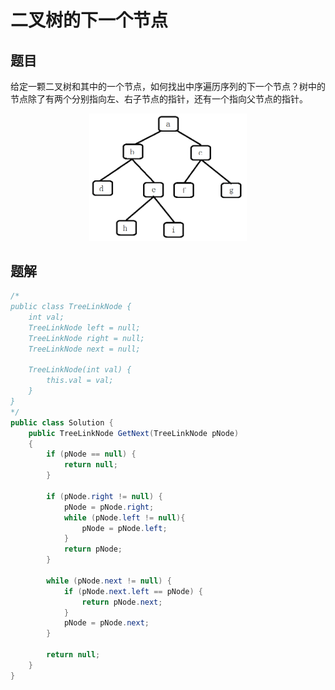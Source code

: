 # 二叉树的下一个节点

## 题目

给定一颗二叉树和其中的一个节点，如何找出中序遍历序列的下一个节点？树中的节点除了有两个分别指向左、右子节点的指针，还有一个指向父节点的指针。

<div align=center>
<img src="img3.png" width = "50%">
</div>

## 题解

```java
/*
public class TreeLinkNode {
    int val;
    TreeLinkNode left = null;
    TreeLinkNode right = null;
    TreeLinkNode next = null;

    TreeLinkNode(int val) {
        this.val = val;
    }
}
*/
public class Solution {
    public TreeLinkNode GetNext(TreeLinkNode pNode)
    {
        if (pNode == null) {
            return null;
        }

        if (pNode.right != null) {
            pNode = pNode.right;
            while (pNode.left != null){
                pNode = pNode.left;
            }
            return pNode;
        }

        while (pNode.next != null) {
            if (pNode.next.left == pNode) {
                return pNode.next;
            }
            pNode = pNode.next;
        }

        return null;
    }
}
```
